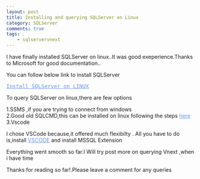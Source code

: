 ```yaml
---
layout: post
title: Installing and querying SQLServer on Linux
category: SQLServer
comments: true
tags:
    - sqlservervnext
---
```

I have finally installed SQLServer on linux..It was good exeperience.Thanks to Microsoft for good documentation..

You can follow below link to install SQLServer 

<kbd><a href ="https://docs.microsoft.com/en-us/sql/linux/sql-server-linux-setup" style="color: rgb(100, 149, 237)">Install SQLServer on LINUX</a></kbd>

To query SQLServer on linux,there are few options  

1.SSMS ,if you are trying to connect from windows  
2.Good old SQLCMD,this can be installed on linux following the steps <a href="https://docs.microsoft.com/en-us/sql/linux/sql-server-linux-setup-tools#ubuntu" style="color: rgb(100, 149, 237)"
Title ="install SQL tools" >here</a>  
3.Vscode

I chose VSCode because,it offered much flexibilty .
All you have to do is,install <a href="https://code.visualstudio.com/docs/setup/linux" style="color: rgb(100, 149, 237)"> VSCODE</a> and install MSSQL Extension

Everything went smooth so far.I Will try  post more on querying Vnext ,when i have time

Thanks for reading so far!.Please leave a comment for any queries
